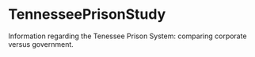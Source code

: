 # TennesseePrisonStudy
Information regarding the Tenessee Prison System: comparing corporate versus government.

